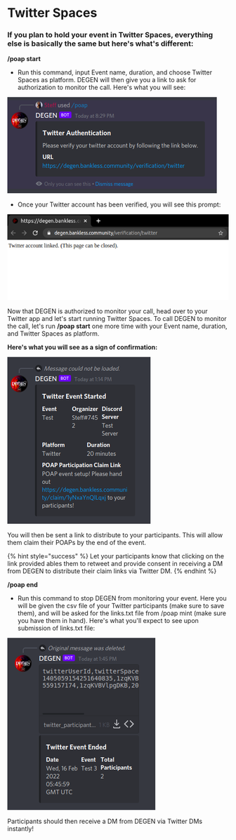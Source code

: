 # Twitter Spaces

### If you plan to hold your event in Twitter Spaces, everything else is basically the same but here's what's different:



**/poap start**

* Run this command, input Event name, duration, and choose Twitter Spaces as platform. DEGEN will then give you a link to ask for authorization to monitor the call. Here's what you will see:

![UPON CLICKING THIS, YOU'LL BE REDIRECTED TO TWITTER](<../.gitbook/assets/Screenshot from 2022-02-16 20-29-46.png>)

* Once your Twitter account has been verified, you will see this prompt:

![YOU MAY CLOSE JUST CLOSE THIS TAB](<../.gitbook/assets/Screenshot from 2022-02-16 20-33-49.png>)

Now that DEGEN is authorized to monitor your call, head over to your Twitter app and let's start running Twitter Spaces. To call DEGEN to monitor the call, let's run **/poap start** one more time with your Event name, duration, and Twitter Spaces as platform.



**Here's what you will see as a sign of confirmation:**

![SEND THE PROVIDED LINK FOR PARTICIPANTS TO RETWEET](<../.gitbook/assets/Screenshot from 2022-02-16 20-37-51.png>)

You will then be sent a link to distribute to your participants. This will allow them claim their POAPs by the end of the event.

{% hint style="success" %}
Let your participants know that clicking on the link provided ables them to retweet and provide consent in receiving a DM from DEGEN to distribute their claim links via Twitter DM.
{% endhint %}

**/poap end**

* Run this command to stop DEGEN from monitoring your event. Here you will be given the csv file of your Twitter participants (make sure to save them), and will be asked for the links.txt file from /poap mint (make sure you have them in hand). Here's what you'll expect to see upon submission of links.txt file:

![](<../.gitbook/assets/Screenshot from 2022-02-16 20-46-05.png>)

Participants should then receive a DM from DEGEN via Twitter DMs instantly!

















